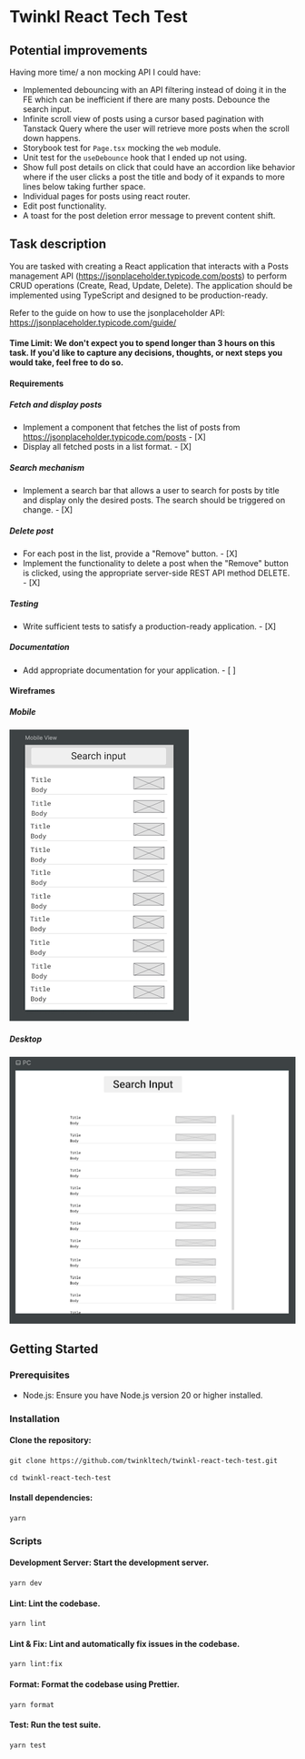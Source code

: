 # Twinkl React Tech Test

## Potential improvements

Having more time/ a non mocking API I could have:

- Implemented debouncing with an API filtering instead of doing it in the FE which can be inefficient if there are many posts. Debounce the search input.
- Infinite scroll view of posts using a cursor based pagination with Tanstack Query where the user will retrieve more posts when the scroll down happens.
- Storybook test for `Page.tsx` mocking the `web` module.
- Unit test for the `useDebounce` hook that I ended up not using.
- Show full post details on click that could have an accordion like behavior where if the user clicks a post the title and body of it expands to more lines below taking further space.
- Individual pages for posts using react router.
- Edit post functionality.
- A toast for the post deletion error message to prevent content shift.

## Task description

You are tasked with creating a React application that interacts with a Posts management API (https://jsonplaceholder.typicode.com/posts) to perform CRUD operations (Create, Read, Update, Delete). The application should be implemented using TypeScript and designed to be production-ready.

Refer to the guide on how to use the jsonplaceholder API:
https://jsonplaceholder.typicode.com/guide/

#### Time Limit: We don't expect you to spend longer than 3 hours on this task. If you'd like to capture any decisions, thoughts, or next steps you would take, feel free to do so.

#### Requirements

##### Fetch and display posts

- Implement a component that fetches the list of posts from https://jsonplaceholder.typicode.com/posts - [X]
- Display all fetched posts in a list format. - [X]

##### Search mechanism

- Implement a search bar that allows a user to search for posts by title and display only the desired posts. The search should be triggered on change. - [X]

##### Delete post

- For each post in the list, provide a "Remove" button. - [X]
- Implement the functionality to delete a post when the "Remove" button is clicked, using the appropriate server-side REST API method DELETE. - [X]

##### Testing

- Write sufficient tests to satisfy a production-ready application. - [X]

##### Documentation

- Add appropriate documentation for your application. - [ ]

#### Wireframes

##### Mobile

![mobile_view](src/assets/mobile_view.png?raw=true)

##### Desktop

![pc_view](src/assets/pc_view.png?raw=true)

## Getting Started

### Prerequisites

- Node.js: Ensure you have Node.js version 20 or higher installed.

### Installation

#### Clone the repository:

```
git clone https://github.com/twinkltech/twinkl-react-tech-test.git
```

```
cd twinkl-react-tech-test
```

#### Install dependencies:

```
yarn
```

### Scripts

#### Development Server: Start the development server.

```
yarn dev
```

#### Lint: Lint the codebase.

```
yarn lint
```

#### Lint & Fix: Lint and automatically fix issues in the codebase.

```
yarn lint:fix
```

#### Format: Format the codebase using Prettier.

```
yarn format
```

#### Test: Run the test suite.

```
yarn test
```
